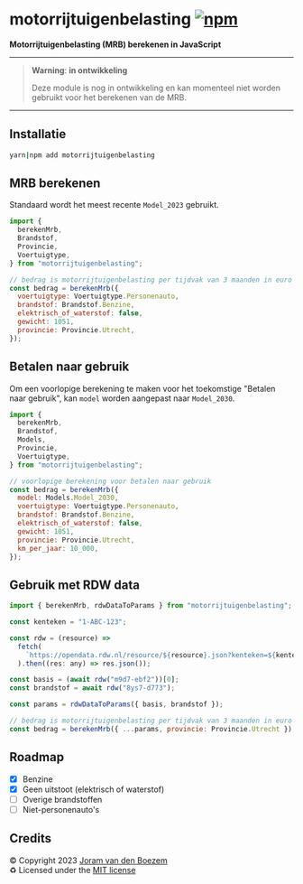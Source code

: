 # motorrijtuigenbelasting [![npm](https://img.shields.io/npm/v/motorrijtuigenbelasting)](https://www.npmjs.com/package/motorrijtuigenbelasting)

**Motorrijtuigenbelasting (MRB) berekenen in JavaScript**

---

> **Warning**: **in ontwikkeling**
>
> Deze module is nog in ontwikkeling en kan momenteel niet worden gebruikt voor
> het berekenen van de MRB.

---

## Installatie

```bash
yarn|npm add motorrijtuigenbelasting
```

## MRB berekenen

Standaard wordt het meest recente `Model_2023` gebruikt.

```js
import {
  berekenMrb,
  Brandstof,
  Provincie,
  Voertuigtype,
} from "motorrijtuigenbelasting";

// bedrag is motorrijtuigenbelasting per tijdvak van 3 maanden in euro's
const bedrag = berekenMrb({
  voertuigtype: Voertuigtype.Personenauto,
  brandstof: Brandstof.Benzine,
  elektrisch_of_waterstof: false,
  gewicht: 1051,
  provincie: Provincie.Utrecht,
});
```

## Betalen naar gebruik

Om een voorlopige berekening te maken voor het toekomstige "Betalen naar
gebruik", kan `model` worden aangepast naar `Model_2030`.

```js
import {
  berekenMrb,
  Brandstof,
  Models,
  Provincie,
  Voertuigtype,
} from "motorrijtuigenbelasting";

// voorlopige berekening voor betalen naar gebruik
const bedrag = berekenMrb({
  model: Models.Model_2030,
  voertuigtype: Voertuigtype.Personenauto,
  brandstof: Brandstof.Benzine,
  elektrisch_of_waterstof: false,
  gewicht: 1051,
  provincie: Provincie.Utrecht,
  km_per_jaar: 10_000,
});
```

## Gebruik met RDW data

```js
import { berekenMrb, rdwDataToParams } from "motorrijtuigenbelasting";

const kenteken = "1-ABC-123";

const rdw = (resource) =>
  fetch(
    `https://opendata.rdw.nl/resource/${resource}.json?kenteken=${kenteken}`
  ).then((res: any) => res.json());

const basis = (await rdw("m9d7-ebf2"))[0];
const brandstof = await rdw("8ys7-d773");

const params = rdwDataToParams({ basis, brandstof });

// bedrag is motorrijtuigenbelasting per tijdvak van 3 maanden in euro's
const bedrag = berekenMrb({ ...params, provincie: Provincie.Utrecht });
```

## Roadmap

- [x] Benzine
- [x] Geen uitstoot (elektrisch of waterstof)
- [ ] Overige brandstoffen
- [ ] Niet-personenauto's

## Credits

©️ Copyright 2023 [Joram van den Boezem](https://joram.dev)  
♻️ Licensed under the [MIT license](LICENSE)
